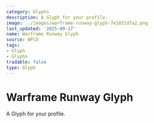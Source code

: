 ```yaml
---
category: Glyphs
description: A Glyph for your profile.
image: ../images/warframe-runway-glyph-7e1031dfa2.png
last_updated: '2025-09-17'
name: Warframe Runway Glyph
source: WFCD
tags:
- Glyph
- Glyphs
tradable: false
type: Glyph
---
```


# Warframe Runway Glyph

A Glyph for your profile.

